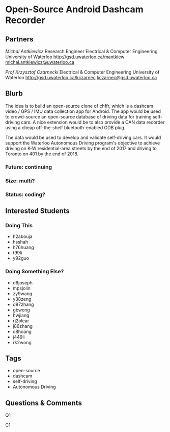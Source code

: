 # Open-Source Android Dashcam Recorder

## Partners

_Michal Antkiewicz_
Research Engineer
Electrical & Computer Engineering
University of Waterloo
http://gsd.uwaterloo.ca/mantkiew
michal.antkiewicz@uwaterloo.ca

_Prof Krzysztof Czarnecki_
Electrical & Computer Engineering
University of Waterloo
http://gsd.uwaterloo.ca/kczarnec
kczarnec@gsd.uwaterloo.ca


## Blurb

The idea is to build an open-source clone of chffr, which is a dashcam
video / GPS / IMU data collection app for Android. The app would be
used to crowd-source an open-source database of driving data for
training self-driving cars. A nice extension would be to also provide
a CAN data recorder using a cheap off-the-shelf bluetooth-enabled ODB
plug.

The data would be used to develop and validate self-driving cars. It
would support the Waterloo Autonomous Driving program's objective to
achieve driving on K-W residential-area streets by the end of 2017 and
driving to Toronto on 401 by the end of 2018.


### Future: continuing
### Size: multi?
### Status: coding?

## Interested Students
### Doing This
* h2abouja
* hsshah
* h76huang
* t99li
* y92guo
### Doing Something Else?
* d8joseph
* mpsjolin
* zy9wang
* y38zeng
* d87zhang
* gbwong
* hwjiang
* rj2olear
* j86zhang
* c8hoang
* j449li
* rk2wong

## Tags
* open-source
* dashcam
* self-driving
* Autonomous Driving

## Questions & Comments

Q1

C1
